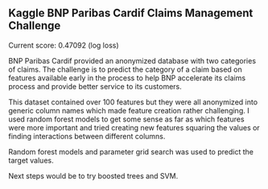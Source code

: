 ## Kaggle BNP Paribas Cardif Claims Management Challenge

Current score: 0.47092 (log loss)

BNP Paribas Cardif provided an anonymized database with two categories of claims. The challenge is to predict the category of a claim based on features available early in the process to help BNP accelerate its claims process and provide better service to its customers.

This dataset contained over 100 features but they were all anonymized into generic column names which made feature creation rather challenging. I used random forest models to get some sense as far as which features were more important and tried creating new features squaring the values or finding interactions between different columns.

Random forest models and parameter grid search was used to predict the target values.

Next steps would be to try boosted trees and SVM.
